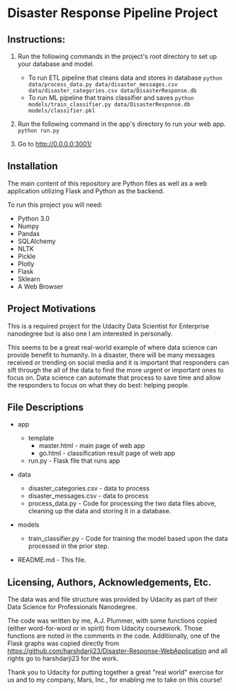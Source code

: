 # Disaster Response Pipeline Project

## Instructions:
1. Run the following commands in the project's root directory to set up your database and model.

    - To run ETL pipeline that cleans data and stores in database
        `python data/process_data.py data/disaster_messages.csv data/disaster_categories.csv data/DisasterResponse.db`
    - To run ML pipeline that trains classifier and saves
        `python models/train_classifier.py data/DisasterResponse.db models/classifier.pkl`

2. Run the following command in the app's directory to run your web app.
    `python run.py`

3. Go to http://0.0.0.0:3001/

## Installation
The main content of this repository are Python files as well as a web application utilizing Flask and Python as the backend.

To run this project you will need:
- Python 3.0
- Numpy
- Pandas
- SQLAlchemy
- NLTK
- Pickle
- Plotly
- Flask
- Sklearn
- A Web Browser

## Project Motivations
This is a required project for the Udacity Data Scientist for Enterprise nanodegree but is also one I am interested in personally.

This seems to be a great real-world example of where data science can provide benefit to humanity. In a disaster, there will be many messages received or trending on social media and it is important that responders can sift through the all of the data to find the more urgent or important ones to focus on. Data science can automate that process to save time and allow the responders to focus on what they do best: helping people.

## File Descriptions
- app
   - template
     - master.html - main page of web app
     - go.html - classification result page of web app
   - run.py - Flask file that runs app

- data
   - disaster_categories.csv - data to process 
   - disaster_messages.csv - data to process
   - process_data.py - Code for processing the two data files above, cleaning up the data and storing it in a database.

- models
   - train_classifier.py - Code for training the model based upon the data processed in the prior step.

- README.md - This file.

## Licensing, Authors, Acknowledgements, Etc.
The data was and file structure was provided by Udacity as part of their Data Science for Professionals Nanodegree.

The code was written by me, A.J. Plummer, with some functions copied (either word-for-word or in spirit) from Udacity coursework. Those functions are noted in the comments in the code. Additionally, one of the Flask graphs was copied directly from https://github.com/harshdarji23/Disaster-Response-WebApplication and all rights go to harshdarji23 for the work.

Thank you to Udacity for putting together a great "real world" exercise for us and to my company, Mars, Inc., for enabling me to take on this course!
